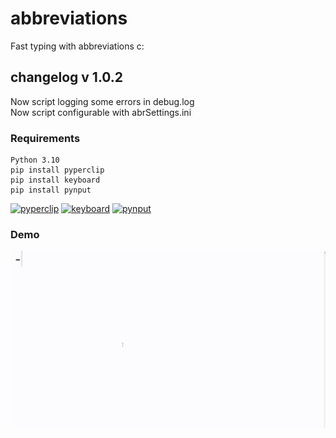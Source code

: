 # abbreviations

Fast typing with abbreviations c:

## changelog v 1.0.2

Now script logging some errors in debug.log\
Now script configurable with abrSettings.ini

### Requirements

```
Python 3.10
pip install pyperclip
pip install keyboard
pip install pynput
```
[![pyperclip](https://img.shields.io/pypi/v/pyperclip?color=pink&label=pyperclip&style=flat-square)](https://pypi.org/project/pyperclip/)
[![keyboard](https://img.shields.io/pypi/v/keyboard?color=pink&label=keyboard&style=flat-square)](https://pypi.org/project/keyboard/) 
[![pynput](https://img.shields.io/pypi/v/pynput?color=pink&label=pynput&style=flat-square)](https://pypi.org/project/pynput/)

### Demo

![](demo.gif)
